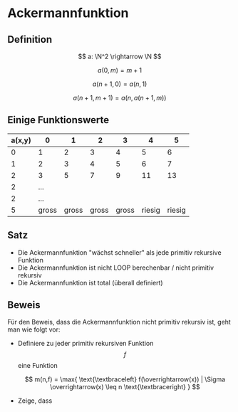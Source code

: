 # Ackermannfunktion

## Definition

$$
a: \N^2 \rightarrow \N
$$

$$
a(0,m) = m + 1
$$

$$
a(n + 1, 0) = a(n,1)
$$

$$
a(n+1, m+1) = a(n, a(n+1, m))
$$

## Einige Funktionswerte

| a(x,y) | 0 | 1 | 2 | 3 | 4 | 5 |
| ------ | --|---|---|---|---|---|
| 0 | 1 | 2 | 3 | 4 | 5 | 6 |
| 1 | 2 | 3 | 4 | 5 | 6 | 7 |
| 2 | 3 | 5 | 7 | 9 | 11 | 13 |
| 2 | ...
| 2 | ... 
| 5 | gross | gross | gross | gross | riesig | riesig

## Satz
- Die Ackermannfunktion "wächst schneller" als jede primitiv rekursive Funktion
- Die Ackermannfunktion ist nicht LOOP berechenbar / nicht primitiv rekursiv
- Die Ackermannfunktion ist total (überall definiert)

## Beweis
Für den Beweis, dass die Ackermannfunktion nicht primitiv rekursiv ist, geht man wie folgt vor:
- Definiere zu jeder primitiv rekursiven Funktion
   $$f$$
    eine Funktion 

   $$
    m(n,f) = 
    \max{
        \text{\textbraceleft}
        f(\overrightarrow(x)) |
        \Sigma \overrightarrow(x) \leq n
        \text{\textbraceright}
    }
   $$

- Zeige, dass